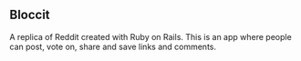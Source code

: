 ## Bloccit
A replica of Reddit created with Ruby on Rails. This is an app where people can post, vote on, share and save links and comments.
